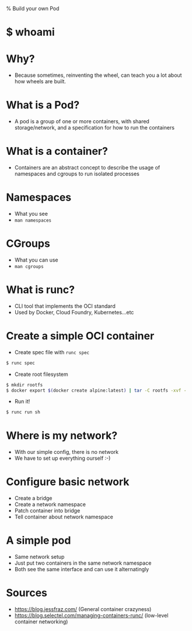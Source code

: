 % Build your own Pod

# $ whoami

# Why?

* Because sometimes, reinventing the wheel, can teach you a lot about
how wheels are built.

# What is a Pod?

* A pod is a group of one or more containers, with shared storage/network,
and a specification for how to run the containers

# What is a container?

* Containers are an abstract concept to describe the usage of namespaces and cgroups to run
isolated processes

# Namespaces

* What you see
* `man namespaces`

# CGroups

* What you can use
* `man cgroups`

# What is runc?

* CLI tool that implements the OCI standard
* Used by Docker, Cloud Foundry, Kubernetes...etc

# Create a simple OCI container

* Create spec file with `runc spec`
```bash
$ runc spec
```

* Create root filesystem
```bash
$ mkdir rootfs
$ docker export $(docker create alpine:latest) | tar -C rootfs -xvf -
```

* Run it!
```bash
$ runc run sh
```

# Where is my network?

* With our simple config, there is no network
* We have to set up everything ourself :-)

# Configure basic network

* Create a bridge
* Create a network namespace
* Patch container into bridge
* Tell container about network namespace

# A simple pod

* Same network setup
* Just put two containers in the same network namespace
* Both see the same interface and can use it alternatingly

# Sources

* https://blog.jessfraz.com/ (General container crazyness)
* https://blog.selectel.com/managing-containers-runc/ (low-level container networking) 
